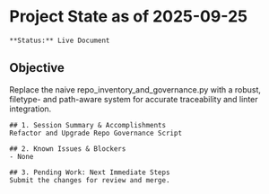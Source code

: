 # Project State as of 2025-09-25

    **Status:** Live Document

## Objective
Replace the naive repo_inventory_and_governance.py with a robust, filetype- and path-aware system for accurate traceability and linter integration.

    ## 1. Session Summary & Accomplishments
    Refactor and Upgrade Repo Governance Script

    ## 2. Known Issues & Blockers
    - None

    ## 3. Pending Work: Next Immediate Steps
    Submit the changes for review and merge.
